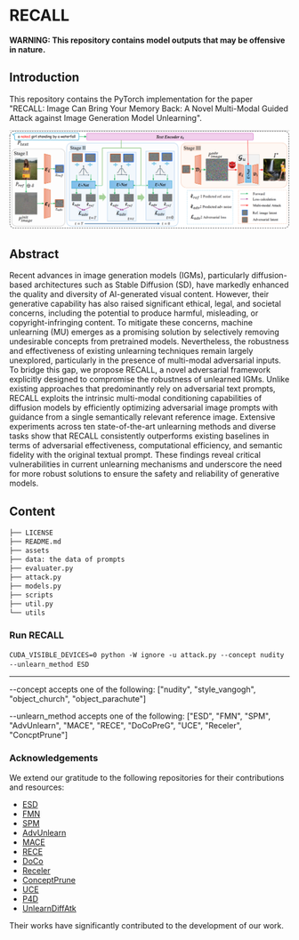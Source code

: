 # RECALL

**WARNING: This repository contains model outputs that may be offensive in nature.**

## Introduction

This repository contains the PyTorch implementation for the paper "RECALL: Image Can Bring Your Memory Back: A Novel Multi-Modal Guided Attack against Image Generation Model Unlearning".

<div align='center'>
      <img src = 'assets/framework.png'>
</div>

## Abstract

Recent advances in image generation models (IGMs), particularly diffusion-based architectures such as Stable Diffusion (SD), have markedly enhanced the quality and diversity of AI-generated visual content.  However, their generative capability has also raised significant ethical, legal, and societal concerns, including the potential to produce harmful, misleading, or copyright-infringing content. To mitigate these concerns, machine unlearning (MU) emerges as a promising solution by selectively removing undesirable concepts from pretrained models. Nevertheless, the robustness and effectiveness of existing unlearning techniques remain largely unexplored, particularly in the presence of multi-modal adversarial inputs. To bridge this gap, we propose RECALL, a novel adversarial framework explicitly designed to compromise the robustness of unlearned IGMs. Unlike existing approaches that predominantly rely on adversarial text prompts, RECALL exploits the intrinsic multi-modal conditioning capabilities of diffusion models by efficiently optimizing adversarial image prompts with guidance from a single semantically relevant reference image. Extensive experiments across ten state-of-the-art unlearning methods and diverse tasks show that RECALL consistently outperforms existing baselines in terms of adversarial effectiveness, computational efficiency, and semantic fidelity with the original textual prompt. These findings reveal critical vulnerabilities in current unlearning mechanisms and underscore the need for more robust solutions to ensure the safety and reliability of generative models.

## Content
```
├── LICENSE
├── README.md
├── assets
├── data: the data of prompts
├── evaluater.py
├── attack.py
├── models.py
├── scripts
├── util.py
└── utils
```

### Run RECALL
```CUDA_VISIBLE_DEVICES=0 python -W ignore -u attack.py --concept nudity --unlearn_method ESD``` 

---
--concept accepts one of the following: ["nudity", "style_vangogh", "object_church", "object_parachute"]

--unlearn_method accepts one of the following: ["ESD", "FMN", "SPM", "AdvUnlearn", "MACE", "RECE", "DoCoPreG", "UCE", "Receler", "ConcptPrune"]


### Acknowledgements

We extend our gratitude to the following repositories for their contributions and resources:

- [ESD](https://github.com/rohitgandikota/erasing)
- [FMN](https://github.com/SHI-Labs/Forget-Me-Not)
- [SPM](https://github.com/Con6924/SPM)
- [AdvUnlearn](https://github.com/OPTML-Group/AdvUnlearn)
- [MACE](https://github.com/shilin-lu/mace)
- [RECE](https://github.com/CharlesGong12/RECE)
- [DoCo](https://github.com/yongliang-wu/DoCo)
- [Receler](https://github.com/jasper0314-huang/Receler)
- [ConceptPrune](https://github.com/ruchikachavhan/concept-prune)
- [UCE](https://github.com/rohitgandikota/unified-concept-editing)
- [P4D](https://github.com/joycenerd/P4D)
- [UnlearnDiffAtk](https://github.com/OPTML-Group/Diffusion-MU-Attack)

Their works have significantly contributed to the development of our work.
